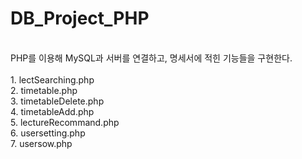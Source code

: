# DB_Project_PHP
<br>
PHP를 이용해 MySQL과 서버를 연결하고, 명세서에 적힌 기능들을 구현한다.<br>
<br>
1. lectSearching.php<br>
2. timetable.php<br>
3. timetableDelete.php<br>
4. timetableAdd.php<br>
5. lectureRecommand.php<br>
6. usersetting.php<br>
7. usersow.php
